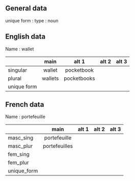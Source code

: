 ## General data

unique form :
type : noun

## English data

Name : wallet

|             |  main   |    alt 1    | alt 2 | alt 3 |
| :---------- | :-----: | :---------: | :---: | ----- |
| singular    | wallet  | pocketbook  |       |       |
| plural      | wallets | pocketbooks |       |       |
| unique form |         |             |       |       |

## French data

Name : portefeuille

|             |     main      | alt 1 | alt 2 | alt 3 |
| :---------- | :-----------: | :---: | :---: | :---: |
| masc_sing   | portefeuille  |       |       |       |
| masc_plur   | portefeuilles |       |       |       |
| fem_sing    |               |       |       |       |
| fem_plur    |               |       |       |       |
| unique_form |               |       |       |       |


